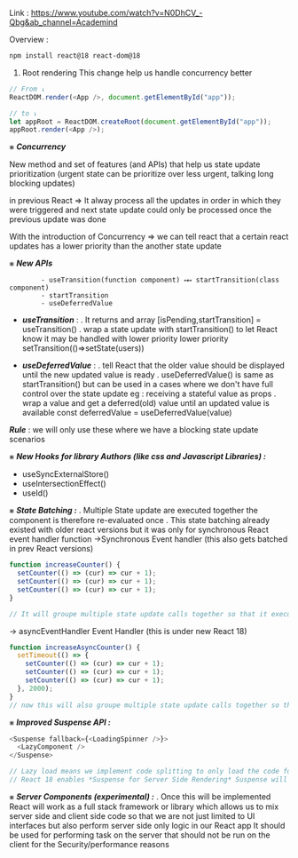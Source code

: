 Link : https://www.youtube.com/watch?v=N0DhCV_-Qbg&ab_channel=Academind

Overview :

```sh
npm install react@18 react-dom@18
```

1.  Root rendering
    This change help us handle concurrency better

```js
// From ↓
ReactDOM.render(<App />, document.getElementById("app"));

// to ↓
let appRoot = ReactDOM.createRoot(document.getElementById("app"));
appRoot.render(<App />);
```

⨳ **_Concurrency_**

New method and set of features (and APIs) that help us state update prioritization
(urgent state can be prioritize over less urgent, talking long blocking updates)

in previous React => It alway process all the updates in order in which they were triggered and next state update could only be processed
once the previous update was done

With the introduction of Concurrency => we can tell react that a certain react updates has a lower priority than the another state update

⨳ **_New APIs_**

            - useTransition(function component) ↤↦ startTransition(class component)
            - startTransition
            - useDeferredValue

- **_useTransition_** :
  . It returns and array [isPending,startTransition] = useTransition()
  . wrap a state update with startTransition() to let React know it may be handled with lower priority lower priority
  setTransition(()=>setState(users))

- **_useDeferredValue_** :
  . tell React that the older value should be displayed until the new updated value is ready
  . useDeferredValue() is same as startTransition() but can be used in a cases where we don't have full control over the state update
  eg : receiving a stateful value as props
  . wrap a value and get a deferred(old) value until an updated value is available
  const deferredValue = useDeferredValue(value)

**_Rule_** : we will only use these where we have a blocking state update scenarios

⨳ **_New Hooks for library Authors (like css and Javascript Libraries) :_**

- useSyncExternalStore()
- useIntersectionEffect()
- useId()

⨳ **_State Batching :_**
. Multiple State update are executed together the component is therefore re-evaluated once
. This state batching already existed with older react versions but it was only for synchronous React event handler function
->Synchronous Event handler (this also gets batched in prev React versions)

```js
function increaseCounter() {
  setCounter(() => (cur) => cur + 1);
  setCounter(() => (cur) => cur + 1);
  setCounter(() => (cur) => cur + 1);
}

// It will groupe multiple state update calls together so that it executed as on state update call instead on multiple update calls
```

-> asyncEventHandler Event Handler (this is under new React 18)

```js
function increaseAsyncCounter() {
  setTimeout(() => {
    setCounter(() => (cur) => cur + 1);
    setCounter(() => (cur) => cur + 1);
    setCounter(() => (cur) => cur + 1);
  }, 2000);
}
// now this will also groupe multiple state update calls together so that it executed as on state update call instead on multiple update calls
```

⨳ **_Improved Suspense API :_**

```js
<Suspense fallback={<LoadingSpinner />}>
  <LazyComponent />
</Suspense>

// Lazy load means we implement code splitting to only load the code for certain component when it is needed this is good for performance as less code has to be downloaded initially and is often use in combination with routing
// React 18 enables *Suspense for Server Side Rendering* Suspense will also be useable for general data fetching(and not just code splitting in future)
```

⨳ **_Server Components (experimental) :_**
. Once this will be implemented React will work as a full stack framework or library which allows us to mix server side and client side code so that we are not just limited to UI interfaces but also perform server side only logic in our React app
It should be used for performing task on the server that should not be run on the client
for the Security/performance reasons
